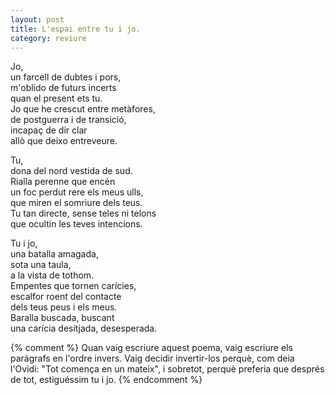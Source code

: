 ```yaml
---
layout: post
title: L'espai entre tu i jo.
category: reviure
---
```


Jo,  
un farcell de dubtes i pors,  
m'oblido de futurs incerts  
quan el present ets tu.  
Jo que he crescut entre metàfores,  
de postguerra i de transició,  
incapaç de dir clar  
allò que deixo entreveure.

Tu,  
dona del nord vestida de sud.  
Rialla perenne que encén  
un foc perdut rere els meus ulls,  
que miren el somriure dels teus.  
Tu tan directe, sense teles ni telons  
que ocultin les teves intencions.  

Tu i jo,  
una batalla amagada,  
sota una taula,  
a la vista de tothom.  
Empentes que tornen carícies,  
escalfor roent del contacte  
dels teus peus i els meus.  
Baralla buscada, buscant  
una carícia desitjada, desesperada.  

{% comment %}
Quan vaig escriure aquest poema, vaig escriure els paràgrafs en l'ordre invers.
Vaig decidir invertir-los perquè, com deia l'Ovidi: "Tot comença en un mateix",
i sobretot, perquè preferia que després de tot, estiguéssim tu i jo.
{% endcomment %}
